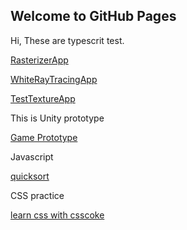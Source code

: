 ## Welcome to GitHub Pages

Hi, These are typescrit test.

[RasterizerApp](https://xwc2021.github.io/mypage/RasterizerApp.html)

[WhiteRayTracingApp](https://xwc2021.github.io/mypage/WhiteRayTracingApp.html)

[TestTextureApp](https://xwc2021.github.io/mypage/TestTextureApp.html)

This is Unity prototype

[Game Prototype](https://xwc2021.github.io/mypage/Game/index.html)

Javascript

[quicksort](https://xwc2021.github.io/mypage/quicksort/index.html)

CSS practice

[learn css with csscoke](https://xwc2021.github.io/mypage/css-practice/learn_css_with_csscoke.html) 